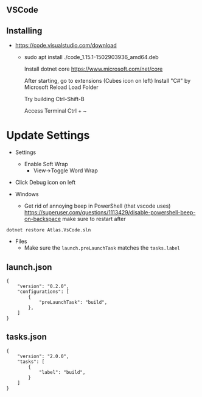 ## VSCode


## Installing

* https://code.visualstudio.com/download
  - sudo apt install ./code_1.15.1-1502903936_amd64.deb

	Install dotnet core
		https://www.microsoft.com/net/core

	After starting, go to extensions (Cubes icon on left)
		Install "C#" by Microsoft
      Reload
      Load Folder

    Try building
      Ctrl-Shift-B

    Access Terminal
      Ctrl + ~

# Update Settings

* Settings
  - Enable Soft Wrap
    - View->Toggle Word Wrap

* Click Debug icon on left

* Windows
  - Get rid of annoying beep in PowerShell (that vscode uses)
    https://superuser.com/questions/1113429/disable-powershell-beep-on-backspace
    make sure to restart after


`dotnet restore Atlas.VsCode.sln`

- Files
  - Make sure the `launch.preLaunchTask` matches the `tasks.label`

## launch.json
```
{
    "version": "0.2.0",
    "configurations": [
        {
            "preLaunchTask": "build",
        },
    ]
}
```
## tasks.json
```
{
    "version": "2.0.0",
    "tasks": [
        {
            "label": "build",
        }
    ]
}
```